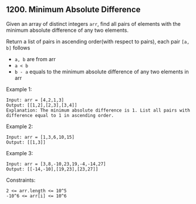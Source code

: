 ## 1200. Minimum Absolute Difference

Given an array of distinct integers `arr`, find all pairs of elements with the minimum absolute difference of any two elements.

Return a list of pairs in ascending order(with respect to pairs), each pair `[a, b]` follows

- `a, b` are from arr
- `a < b`
- `b - a` equals to the minimum absolute difference of any two elements in arr

Example 1:

```
Input: arr = [4,2,1,3]
Output: [[1,2],[2,3],[3,4]]
Explanation: The minimum absolute difference is 1. List all pairs with difference equal to 1 in ascending order.
```

Example 2:

```
Input: arr = [1,3,6,10,15]
Output: [[1,3]]
```

Example 3:

```
Input: arr = [3,8,-10,23,19,-4,-14,27]
Output: [[-14,-10],[19,23],[23,27]]
```

Constraints:

```
2 <= arr.length <= 10^5
-10^6 <= arr[i] <= 10^6
```
